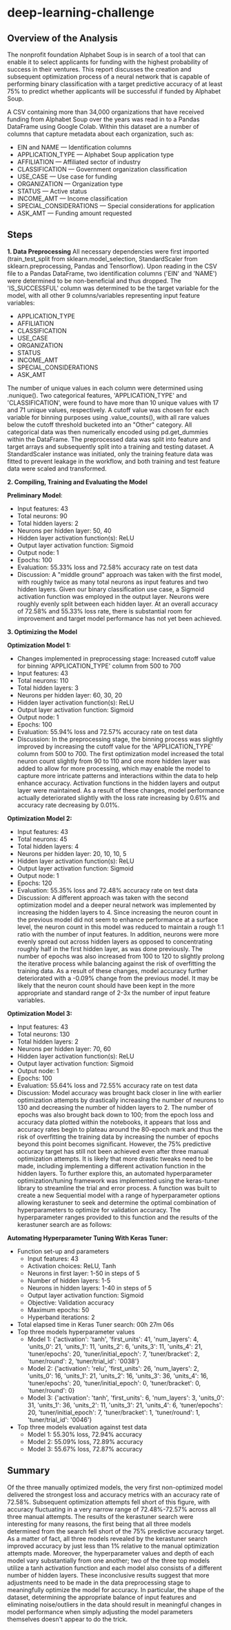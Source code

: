 # deep-learning-challenge

## Overview of the Analysis
The nonprofit foundation Alphabet Soup is in search of a tool that can enable it to select applicants for funding with the highest probability of success in their ventures. This report discusses the creation and subsequent optimization process of a neural network that is capable of performing binary classification with a target predictive accuracy of at least 75% to predict whether applicants will be successful if funded by Alphabet Soup.

A CSV containing more than 34,000 organizations that have received funding from Alphabet Soup over the years was read in to a Pandas DataFrame using Google Colab. Within this dataset are a number of columns that capture metadata about each organization, such as:
* EIN and NAME — Identification columns
* APPLICATION_TYPE — Alphabet Soup application type
* AFFILIATION — Affiliated sector of industry
* CLASSIFICATION — Government organization classification
* USE_CASE — Use case for funding
* ORGANIZATION — Organization type
* STATUS — Active status
* INCOME_AMT — Income classification
* SPECIAL_CONSIDERATIONS — Special considerations for application
* ASK_AMT — Funding amount requested

## Steps 

**1. Data Preprocessing**
All necessary dependencies were first imported (train_test_split from sklearn.model_selection, StandardScaler from sklearn.preprocessing, Pandas and Tensorflow). Upon reading in the CSV file to a Pandas DataFrame, two identification columns ('EIN' and 'NAME') were determined to be non-beneficial and thus dropped. The 'IS_SUCCESSFUL' column was determined to be the target variable for the model, with all other 9 columns/variables representing input feature variables:

* APPLICATION_TYPE
* AFFILIATION
* CLASSIFICATION
* USE_CASE
* ORGANIZATION
* STATUS
* INCOME_AMT
* SPECIAL_CONSIDERATIONS
* ASK_AMT

The number of unique values in each column were determined using .nunique(). Two categorical features, 'APPLICATION_TYPE' and 'CLASSIFICATION', were found to have more than 10 unique values with 17 and 71 unique values, respectively. A cutoff value was chosen for each variable for binning purposes using .value_counts(), with all rare values below the cutoff threshold bucketed into an "Other" category. All categorical data was then numerically encoded using pd.get_dummies within the DataFrame. The preprocessed data was split into feature and target arrays and subsequently split into a training and testing dataset. A StandardScaler instance was initiated, only the training feature data was fitted to prevent leakage in the workflow, and both training and test feature data were scaled and transformed.


**2. Compiling, Training and Evaluating the Model**

**Preliminary Model**:
  * Input features: 43
  * Total neurons: 90
  * Total hidden layers: 2
  * Neurons per hidden layer: 50, 40
  * Hidden layer activation function(s): ReLU
  * Output layer activation function: Sigmoid
  * Output node: 1
  * Epochs: 100
  * Evaluation: 55.33% loss and 72.58% accuracy rate on test data
  * Discussion: A "middle ground" approach was taken with the first model, with roughly twice as many total neurons as input features and two hidden layers. Given our binary classification use case, a Sigmoid activation      function was employed in the output layer. Neurons were roughly evenly split between each hidden layer. At an overall accuracy of 72.58% and 55.33% loss rate, there is substantial room for improvement and target          model performance has not yet been achieved.

**3. Optimizing the Model**

**Optimization Model 1:**
  * Changes implemented in preprocessing stage: Increased cutoff value for binning 'APPLICATION_TYPE' column from 500 to 700
  * Input features: 43
  * Total neurons: 110
  * Total hidden layers: 3
  * Neurons per hidden layer: 60, 30, 20
  * Hidden layer activation function(s): ReLU
  * Output layer activation function: Sigmoid
  * Output node: 1
  * Epochs: 100
  * Evaluation: 55.94% loss and 72.57% accuracy rate on test data
  * Discussion: In the preprocessing stage, the binning process was slightly improved by increasing the cutoff value for the 'APPLICATION_TYPE' column from 500 to 700. The first optimization model increased the total 
    neuron count slightly from 90 to 110 and one more hidden layer was added to allow for more processing, which may enable the model to capture more intricate patterns and interactions within the data to help                enhance accuracy. Activation functions in the hidden layers and output layer were maintained. As a result of these changes, model performance actually deteriorated slightly with the loss rate increasing by 0.61% and      accuracy rate decreasing by 0.01%.
 
**Optimization Model 2:**
  * Input features: 43
  * Total neurons: 45
  * Total hidden layers: 4
  * Neurons per hidden layer: 20, 10, 10, 5
  * Hidden layer activation function(s): ReLU
  * Output layer activation function: Sigmoid
  * Output node: 1
  * Epochs: 120
  * Evaluation: 55.35% loss and 72.48% accuracy rate on test data
  * Discussion: A different approach was taken with the second optimization model and a deeper neural network was implemented by increasing the hidden layers to 4. Since increasing the neuron count in the previous model      did not seem to enhance performance at a surface level, the neuron count in this model was reduced to maintain a rough 1:1 ratio with the number of input features. In addition, neurons were more evenly spread out         across hidden layers as opposed to concentrating roughly half in the first hidden layer, as was done previously. The number of epochs was also increased from 100 to 120 to slightly prolong the iterative process while     balancing against the risk of overfitting the training data. As a result of these changes, model accuracy further deteriorated with a -0.09% change from the previous model. It may be likely that the neuron count          should have been kept in the more appropriate and standard range of 2-3x the number of input feature variables.

  **Optimization Model 3:**
  * Input features: 43
  * Total neurons: 130
  * Total hidden layers: 2
  * Neurons per hidden layer: 70, 60
  * Hidden layer activation function(s): ReLU
  * Output layer activation function: Sigmoid
  * Output node: 1
  * Epochs: 100
  * Evaluation: 55.64% loss and 72.55% accuracy rate on test data
  * Discussion: Model accuracy was brought back closer in line with earlier optimization attempts by drastically increasing the number of neurons to 130 and decreasing the number of hidden layers to 2. The number of          epochs was also brought back down to 100; from the epoch loss and accuracy data plotted within the notebooks, it appears that loss and accuracy rates begin to plateau around the 80-epoch mark and thus the risk of         overfitting the training data by increasing the number of epochs beyond this point becomes significant. However, the 75% predictive accuracy target has still not been achieved even after three manual optimization         attempts. It is likely that more drastic tweaks need to be made, including implementing a different activation function in the hidden layers. To further explore this, an automated hyperparameter optimization/tuning       framework was implemented using the keras-tuner library to streamline the trial and error process. A function was built to create a new Sequential model with a range of hyperparameter options allowing kerastuner          to seek and determine the optimal combination of hyperparameters to optimize for validation accuracy. The hyperparameter ranges provided to this function and the results of the kerastuner search are as follows:
  
**Automating Hyperparameter Tuning With Keras Tuner:**
  * Function set-up and parameters
      * Input features: 43
      * Activation choices: ReLU, Tanh
      * Neurons in first layer: 1-50 in steps of 5
      * Number of hidden layers: 1-5
      * Neurons in hidden layers: 1-40 in steps of 5
      * Output layer activation function: Sigmoid
      * Objective: Validation accuracy
      * Maximum epochs: 50
      * Hyperband iterations: 2
  * Total elapsed time in Keras Tuner search: 00h 27m 06s
  * Top three models hyperparameter values
      * Model 1: {'activation': 'tanh', 'first_units': 41, 'num_layers': 4, 'units_0': 21, 'units_1': 11, 'units_2': 6, 'units_3': 11, 'units_4': 21, 'tuner/epochs': 20, 'tuner/initial_epoch': 7, 'tuner/bracket': 2, 
       'tuner/round':          2, 'tuner/trial_id': '0038'}
      * Model 2: {'activation': 'relu', 'first_units': 26, 'num_layers': 2, 'units_0': 16, 'units_1': 21, 'units_2': 16, 'units_3': 36, 'units_4': 16, 'tuner/epochs': 20, 'tuner/initial_epoch': 0, 'tuner/bracket': 0,             'tuner/round': 0}
      * Model 3: {'activation': 'tanh', 'first_units': 6, 'num_layers': 3, 'units_0': 31, 'units_1': 36, 'units_2': 11, 'units_3': 21, 'units_4': 6, 'tuner/epochs': 20, 'tuner/initial_epoch': 7, 'tuner/bracket': 1, 
       'tuner/round': 
         1, 'tuner/trial_id': '0046'}
  * Top three models evaluation against test data
      * Model 1: 55.30% loss, 72.94% accuracy
      * Model 2: 55.09% loss, 72.89% accuracy
      * Model 3: 55.67% loss, 72.87% accuracy

## Summary
Of the three manually optimized models, the very first non-optimized model delivered the strongest loss and accuracy metrics with an accuracy rate of 72.58%. Subsequent optimization attempts fell short of this figure, with accuracy fluctuating in a very narrow range of 72.48%-72.57% across all three manual attempts. The results of the kerastuner search were interesting for many reasons, the first being that all three models determined from the search fell short of the 75% predictive accuracy target. As a matter of fact, all three models revealed by the kerastuner search improved accuracy by just less than 1% relative to the manual optimization attempts made. Moreover, the hyperparameter values and depth of each model vary substantially from one another; two of the three top models utilize a tanh activation function and each model also consists of a different number of hidden layers. These inconclusive results suggest that more adjustments need to be made in the data preprocessing stage to meaningfully optimize the model for accuracy. In particular, the shape of the dataset, determining the appropriate balance of input features and eliminating noise/outliers in the data should result in meaningful changes in model performance when simply adjusting the model parameters themselves doesn't appear to do the trick.
